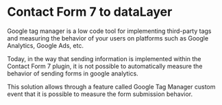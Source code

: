 # Contact Form 7 to dataLayer 

Google tag manager is a low code tool for implementing third-party tags and measuring the behavior of your users on platforms such as Google Analytics, Google Ads, etc.

Today, in the way that sending information is implemented within the Contact Form 7 plugin, it is not possible to automatically measure the behavior of sending forms in google analytics.

This solution allows through a feature called Google Tag Manager custom event that it is possible to measure the form submission behavior.


